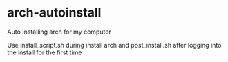 # arch-autoinstall
Auto Installing arch for my computer


Use install_script.sh during install arch and post_install.sh after logging into the install for the first time
